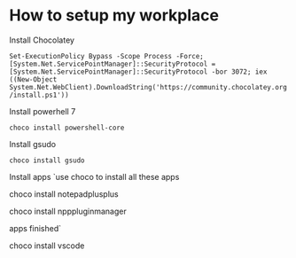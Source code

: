 # How to setup my workplace

Install Chocolatey

`Set-ExecutionPolicy Bypass -Scope Process -Force; [System.Net.ServicePointManager]::SecurityProtocol = [System.Net.ServicePointManager]::SecurityProtocol -bor 3072; iex ((New-Object System.Net.WebClient).DownloadString('https://community.chocolatey.org/install.ps1'))`

Install powerhell 7

`choco install powershell-core`

Install gsudo

`choco install gsudo`

Install apps
`use choco to install all these apps

choco install notepadplusplus

choco install npppluginmanager




apps finished`



choco install vscode





